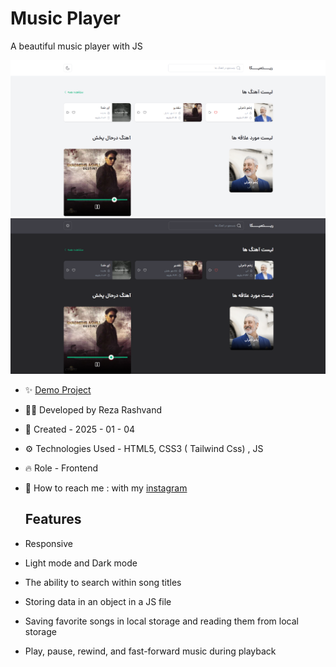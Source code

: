# Music Player

A beautiful music player with JS

![16](https://github.com/Reza-Developer01/MusicPlayer/blob/main/16.png)
![17](https://github.com/Reza-Developer01/MusicPlayer/blob/main/17.png)

- ✨ [Demo Project](https://reza-developer01.github.io/ShoppingCart/)

- 👨‍💻 Developed by Reza Rashvand

- 📅 Created - 2025 - 01 - 04

- ⚙️ Technologies Used - HTML5, CSS3 ( Tailwind Css) , JS

- 🔥 Role - Frontend

- 🤝 How to reach me : with my [instagram](https://www.instagram.com/amirreza_rashvand_developer)

  ## Features
- Responsive
- Light mode and Dark mode
- The ability to search within song titles
- Storing data in an object in a JS file
- Saving favorite songs in local storage and reading them from local storage
- Play, pause, rewind, and fast-forward music during playback

